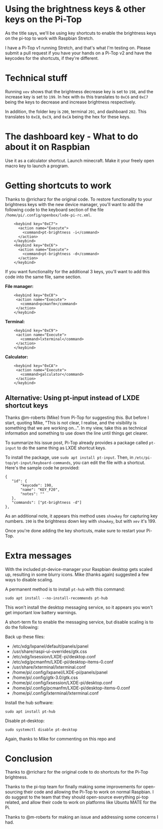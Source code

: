 # Using the brightness keys & other keys on the Pi-Top
As the title says, we'll be using key shortcuts to enable the brightness keys on the pi-top to work with Raspbian Stretch.

I have a Pi-Top v1 running Stretch, and that's what I'm testing on. Please submit a pull request if you have your hands on a Pi-Top v2 and have the keycodes for the shortcuts, if they're different.

# Technical stuff
Running `xev` shows that the brightness decrease key is set to `198`, and the increase key is set to `199`. In hex with `0x` this translates to `0xC6` and `0xC7` being the keys to decrease and increase brightness respectively.

In addition, the folder key is `200`, terminal `201`, and dashboard `202`. This translates to `0xC8`, `0xC9`, and `0xCA` being the hex for these keys.

# The dashboard key - What to do about it on Raspbian
Use it as a calculator shortcut. Launch minecraft. Make it your freely open macro key to launch a program.

# Getting shortcuts to work
Thanks to @rricharz for the original code. To restore functionality to your brightness keys with the new device manager, you'll want to add the following code to the keyboard section of the file `/home/pi/.config/openbox/lxde-pi-rc.xml`.

```
    <keybind key="0xC7">
      <action name="Execute">
        <command>pt-brightness -i</command>
      </action>
    </keybind>
    <keybind key="0xC6">
      <action name="Execute">
        <command>pt-brightness -d</command>
      </action>
    </keybind>
 ```
 
 If you want functionality for the additional 3 keys, you'll want to add this code into the same file, same section.
 
 **File manager:**
 
 ```
     <keybind key="0xC8">
      <action name="Execute">
        <command>pcmanfm</command>
      </action>
     </keybind>
 ```
 
 **Terminal:**
 
 ```
     <keybind key="0xC9">
      <action name="Execute">
        <command>lxterminal</command>
      </action>
     </keybind>
 ```
 
 **Calculator:**
 
 ```
     <keybind key="0xCA">
      <action name="Execute">
        <command>galculator</command>
      </action>
     </keybind>
 ```
 
 ## Alternative: Using pt-input instead of LXDE shortcut keys
 Thanks @m-roberts (Mike) from Pi-Top for suggesting this. But before I start, quoting Mike, "This is not clear, I realise, and the visibility is something that we are working on...". In my view, take this as technical information and something to use down the line until things get clearer. 
 
 To summarize his issue post, Pi-Top already provides a package called `pt-input` to do the same thing as LXDE shortcut keys.
 
 To install the package, use `sudo apt install pt-input`. Then, in `/etc/pi-top/pt-input/keyboard-commands`, you can edit the file with a shortcut. Here's the sample code he provided:
 
 ```
 {
    "id": {
        "keycode": 190,
        "name": "KEY_F20",
        "notes": ""
    },
    "commands": ["pt-brightness -d"]
},
```

As an additional note, it appears this method uses `showkey` for capturing key numbers. `190` is the brightness down key with `showkey`, but with `xev` it's 199.
 
 Once you're done adding the key shortcuts, make sure to restart your Pi-Top.
 
 # Extra messages
With the included pt-device-manager your Raspbian desktop gets scaled up, resulting in some blurry icons. Mike (thanks again) suggested a few ways to disable scaling.

A permanent method is to install `pt-hub` with this command:

```
sudo apt install --no-install-recommends pt-hub
```

This won't install the desktop messaging service, so it appears you won't get important low battery warnings.

A short-term fix to enable the messaging service, but disable scaling is to do the following:

Back up these files:
* /etc/xdg/lxpanel/default/panels/panel
* /usr/share/raspi-ui-overrides/gtk.css
* /etc/xdg/lxsession/LXDE-pi/desktop.conf
* /etc/xdg/pcmanfm/LXDE-pi/desktop-items-0.conf
* /usr/share/lxterminal/lxterminal.conf
* /home/pi/.config/lxpanel/LXDE-pi/panels/panel
* /home/pi/.config/gtk-3.0/gtk.css
* /home/pi/.config/lxsession/LXDE-pi/desktop.conf
* /home/pi/.config/pcmanfm/LXDE-pi/desktop-items-0.conf
* /home/pi/.config/lxterminal/lxterminal.conf

Install the hub software:

`sudo apt install pt-hub`

Disable pt-desktop:

`sudo systemctl disable pt-desktop`

Again, thanks to Mike for commenting on this repo and
 
 # Conclusion
 Thanks to @rricharz for the original code to do shortcuts for the Pi-Top brightness.
 
 Thanks to the pi-top team for finally making some improvements for open-sourcing their code and allowing the Pi-Top to work on normal Raspbian. I do suggest to the team that they should open-source everything pi-top related, and allow their code to work on platforms like Ubuntu MATE for the Pi.
 
 Thanks to @m-roberts for making an issue and addressing some concerns I had. 
